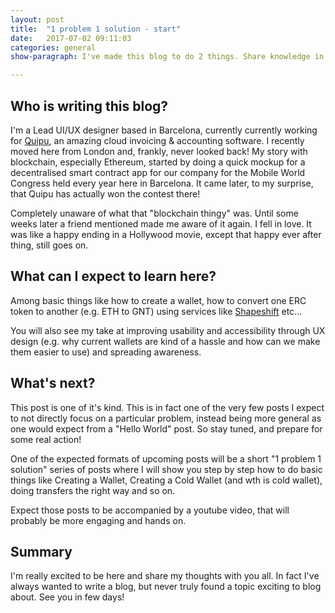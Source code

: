 ```yaml
---
layout: post
title:  "1 problem 1 solution - start"
date:   2017-07-02 09:11:03
categories: general
show-paragraph: I've made this blog to do 2 things. Share knowledge in an easy and understandable manner, and do it faster than your coffee read in the office or a toilet break when reading on your phone. Really, that's what everyone does. Right? That being said, each post will focus on 1 problem and 1 solution. As this is just a beginning, the format might change with time. Still with me? Let's go.

---
```

## Who is writing this blog?

I'm a Lead UI/UX designer based in Barcelona, currently currently working for [Quipu](https://getquipu.com), an amazing cloud invoicing & accounting software. I recently moved here from London and, frankly, never looked back! My story with blockchain, especially Ethereum, started by doing a quick mockup for a decentralised smart contract app for our company for the Mobile World Congress held every year here in Barcelona. It came later, to my surprise, that Quipu has actually won the contest there!

Completely unaware of what that "blockchain thingy" was. Until some weeks later a friend mentioned made me aware of it again. I fell in love. It was like a happy ending in a Hollywood movie, except that happy ever after thing, still goes on.

## What can I expect to learn here?

Among basic things like how to create a wallet, how to convert one ERC token to another (e.g. ETH to GNT) using services like [Shapeshift](https://shapeshift.io) etc...

You will also see my take at improving usability and accessibility through UX design (e.g. why current wallets are kind of a hassle and how can we make them easier to use) and spreading awareness.

## What's next?

This post is one of it's kind. This is in fact one of the very few posts I expect to not directly focus on a particular problem, instead being more general as one would expect from a "Hello World" post.
So stay tuned, and prepare for some real action!

One of the expected formats of upcoming posts will be a short "1 problem 1 solution" series of posts where I will show you step by step how to do basic things like Creating a Wallet, Creating a Cold Wallet (and wth is cold wallet), doing transfers the right way and so on.

Expect those posts to be accompanied by a youtube video, that will probably be more engaging and hands on.

## Summary

I'm really excited to be here and share my thoughts with you all. In fact I've always wanted to write a blog, but never truly found a topic exciting to blog about. See you in few days!
